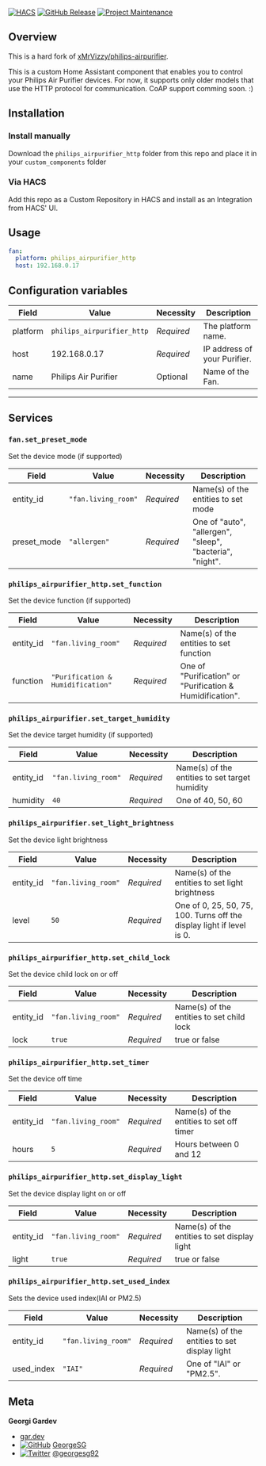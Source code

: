 [![HACS][hacs-shield]][hacs-link]
[![GitHub Release][releases-shield]][releases-link]
[![Project Maintenance][maintenance-shield]][maintenance-link]

## Overview

This is a hard fork of [xMrVizzy/philips-airpurifier](https://github.com/xMrVizzy/philips-airpurifier).

This is a custom Home Assistant component that enables you to control your Philips Air Purifier devices.
For now, it supports only older models that use the HTTP protocol for communication. CoAP support comming soon. :)

## Installation

### Install manually

Download the `philips_airpurifier_http` folder from this repo and place it in your `custom_components` folder

### Via HACS

Add this repo as a Custom Repository in HACS and install as an Integration from HACS' UI.

## Usage

```yaml
fan:
  platform: philips_airpurifier_http
  host: 192.168.0.17
```

## Configuration variables

| Field    | Value                      | Necessity  | Description                  |
| -------- | -------------------------- | ---------- | ---------------------------- |
| platform | `philips_airpurifier_http` | _Required_ | The platform name.           |
| host     | 192.168.0.17               | _Required_ | IP address of your Purifier. |
| name     | Philips Air Purifier       | Optional   | Name of the Fan.             |

---

## Services

### `fan.set_preset_mode`

Set the device mode (if supported)

| Field       | Value               | Necessity  | Description                                              |
| ----------- | ------------------- | ---------- | -------------------------------------------------------- |
| entity_id   | `"fan.living_room"` | _Required_ | Name(s) of the entities to set mode                      |
| preset_mode | `"allergen"`        | _Required_ | One of "auto", "allergen", "sleep", "bacteria", "night". |

### `philips_airpurifier_http.set_function`

Set the device function (if supported)

| Field     | Value                             | Necessity  | Description                                               |
| --------- | --------------------------------- | ---------- | --------------------------------------------------------- |
| entity_id | `"fan.living_room"`               | _Required_ | Name(s) of the entities to set function                   |
| function  | `"Purification & Humidification"` | _Required_ | One of "Purification" or "Purification & Humidification". |

### `philips_airpurifier.set_target_humidity`

Set the device target humidity (if supported)

| Field     | Value               | Necessity  | Description                                    |
| --------- | ------------------- | ---------- | ---------------------------------------------- |
| entity_id | `"fan.living_room"` | _Required_ | Name(s) of the entities to set target humidity |
| humidity  | `40`                | _Required_ | One of 40, 50, 60                              |

### `philips_airpurifier.set_light_brightness`

Set the device light brightness

| Field     | Value               | Necessity  | Description                                                           |
| --------- | ------------------- | ---------- | --------------------------------------------------------------------- |
| entity_id | `"fan.living_room"` | _Required_ | Name(s) of the entities to set light brightness                       |
| level     | `50`                | _Required_ | One of 0, 25, 50, 75, 100. Turns off the display light if level is 0. |

### `philips_airpurifier_http.set_child_lock`

Set the device child lock on or off

| Field     | Value               | Necessity  | Description                               |
| --------- | ------------------- | ---------- | ----------------------------------------- |
| entity_id | `"fan.living_room"` | _Required_ | Name(s) of the entities to set child lock |
| lock      | `true`              | _Required_ | true or false                             |

### `philips_airpurifier_http.set_timer`

Set the device off time

| Field     | Value               | Necessity  | Description                              |
| --------- | ------------------- | ---------- | ---------------------------------------- |
| entity_id | `"fan.living_room"` | _Required_ | Name(s) of the entities to set off timer |
| hours     | `5`                 | _Required_ | Hours between 0 and 12                   |

### `philips_airpurifier_http.set_display_light`

Set the device display light on or off

| Field     | Value               | Necessity  | Description                                  |
| --------- | ------------------- | ---------- | -------------------------------------------- |
| entity_id | `"fan.living_room"` | _Required_ | Name(s) of the entities to set display light |
| light     | `true`              | _Required_ | true or false                                |

### `philips_airpurifier_http.set_used_index`

Sets the device used index(IAI or PM2.5)

| Field      | Value               | Necessity  | Description                                  |
| ---------- | ------------------- | ---------- | -------------------------------------------- |
| entity_id  | `"fan.living_room"` | _Required_ | Name(s) of the entities to set display light |
| used_index | `"IAI"`             | _Required_ | One of "IAI" or "PM2.5".                     |

## Meta

**Georgi Gardev**

- [gar.dev](https://gar.dev)
- [![GitHub][github-icon]][github-link] [GeorgeSG][github-link]
- [![Twitter][twitter-icon]][twitter-link] [@georgesg92][twitter-link]

[hacs-shield]: https://img.shields.io/badge/HACS-Custom-orange.svg
[hacs-link]: https://github.com/hacs/integration
[releases-shield]: https://img.shields.io/github/release/GeorgeSG/ha-philips-airpurifier.svg
[releases-link]: https://github.com/GeorgeSG/ha-philips-airpurifier/releases
[maintenance-shield]: https://img.shields.io/maintenance/yes/2022.svg
[maintenance-link]: https://github.com/GeorgeSG/ha-philips-airpurifier
[github-icon]: http://i.imgur.com/9I6NRUm.png
[github-link]: https://github.com/GeorgeSG/
[twitter-icon]: http://i.imgur.com/wWzX9uB.png
[twitter-link]: https://twitter.com/georgesg92
